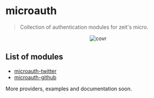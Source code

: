 # microauth
> Collection of authentication modules for zeit's micro.

<p align="center">
  <img src="https://raw.githubusercontent.com/microauth/microauth/master/media/logo.png" alt="covr" />
</p>

## List of modules

 - [microauth-twitter](https://github.com/microauth/microauth-twitter)
 - [microauth-github](https://github.com/microauth/microauth-github)
 
 More providers, examples and documentation soon.
